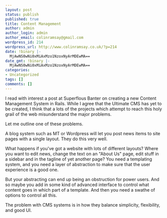 ```yaml
---
layout: post
status: publish
published: true
title: Content Management
author: admin
author_login: admin
author_email: colinramsay@gmail.com
wordpress_id: 214
wordpress_url: http://www.colinramsay.co.uk/?p=214
date: !binary |-
  MjAwNS0wNi0xMiAxMzo1NzoxNyArMDEwMA==
date_gmt: !binary |-
  MjAwNS0wNi0xMiAxMzo1NzoxNyArMDEwMA==
categories:
- Uncategorized
tags: []
comments: []
---
```

<p><title>Content Management</title>I read with interest a post at Superflous Banter on creating a new Content Management System in Rails. While I agree that the Ultimate CMS has yet to be created, I think that a lots of the projects which attempt to reach this holy grail of the web misunderstand the major problems.</p>
<p>Let me outline one of these problems.</p>
<p>A blog system such as MT or Wordpress will let you post news items to site pages with a single layout. They do this very well.</p>
<p>What happens if you've got a website with lots of different layouts? Where you want to edit news, change the text on an "About Us" page, edit stuff in a sidebar and in the tagline of yet another page? You need a templating system, and you need a layer of abstraction to make sure that the user experience is a good one.</p>
<p>But your abstracting can end up being an obstruction for power users. And so maybe you add in some kind of advanced interface to control what content goes in which part of a template. And then you need a swathe of options to control all this. </p>
<p>The problem with CMS systems is in how they balance simplicity, flexibility, and good UI.</p>
